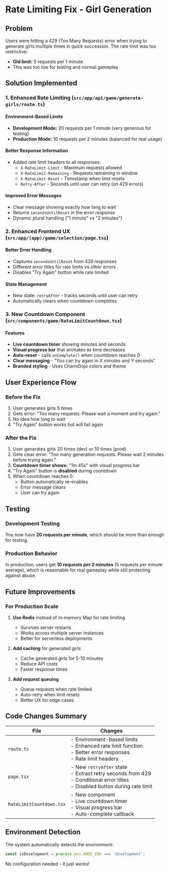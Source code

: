 # Rate Limiting Fix - Girl Generation

## Problem
Users were hitting a 429 (Too Many Requests) error when trying to generate girls multiple times in quick succession. The rate limit was too restrictive:
- **Old limit:** 5 requests per 1 minute
- This was too low for testing and normal gameplay

## Solution Implemented

### 1. **Enhanced Rate Limiting** (`src/app/api/game/generate-girls/route.ts`)

#### Environment-Based Limits
- **Development Mode:** 20 requests per 1 minute (very generous for testing)
- **Production Mode:** 10 requests per 2 minutes (balanced for real usage)

#### Better Response Information
- Added rate limit headers to all responses:
  - `X-RateLimit-Limit` - Maximum requests allowed
  - `X-RateLimit-Remaining` - Requests remaining in window
  - `X-RateLimit-Reset` - Timestamp when limit resets
  - `Retry-After` - Seconds until user can retry (on 429 errors)

#### Improved Error Messages
- Clear message showing exactly how long to wait
- Returns `secondsUntilReset` in the error response
- Dynamic plural handling ("1 minute" vs "2 minutes")

### 2. **Enhanced Frontend UX** (`src/app/(app)/game/selection/page.tsx`)

#### Better Error Handling
- Captures `secondsUntilReset` from 429 responses
- Different error titles for rate limits vs other errors
- Disables "Try Again" button while rate limited

#### State Management
- New state: `retryAfter` - tracks seconds until user can retry
- Automatically clears when countdown completes

### 3. **New Countdown Component** (`src/components/game/RateLimitCountdown.tsx`)

#### Features
- **Live countdown timer** showing minutes and seconds
- **Visual progress bar** that animates as time decreases
- **Auto-reset** - calls `onComplete()` when countdown reaches 0
- **Clear messaging** - "You can try again in X minutes and Y seconds"
- **Branded styling** - Uses CharmDojo colors and theme

## User Experience Flow

### Before the Fix
1. User generates girls 5 times
2. Gets error: "Too many requests. Please wait a moment and try again."
3. No idea how long to wait
4. "Try Again" button works but will fail again

### After the Fix
1. User generates girls 20 times (dev) or 10 times (prod)
2. Gets clear error: "Too many generation requests. Please wait 2 minutes before trying again."
3. **Countdown timer shows:** "1m 45s" with visual progress bar
4. "Try Again" button is **disabled** during countdown
5. When countdown reaches 0:
   - Button automatically re-enables
   - Error message clears
   - User can try again

## Testing

### Development Testing
You now have **20 requests per minute**, which should be more than enough for testing.

### Production Behavior
In production, users get **10 requests per 2 minutes** (5 requests per minute average), which is reasonable for real gameplay while still protecting against abuse.

## Future Improvements

### For Production Scale
1. **Use Redis** instead of in-memory Map for rate limiting
   - Survives server restarts
   - Works across multiple server instances
   - Better for serverless deployments

2. **Add caching** for generated girls
   - Cache generated girls for 5-10 minutes
   - Reduce API costs
   - Faster response times

3. **Add request queuing**
   - Queue requests when rate limited
   - Auto-retry when limit resets
   - Better UX for edge cases

## Code Changes Summary

| File | Changes |
|------|---------|
| `route.ts` | - Environment-based limits<br>- Enhanced rate limit function<br>- Better error responses<br>- Rate limit headers |
| `page.tsx` | - New `retryAfter` state<br>- Extract retry seconds from 429<br>- Conditional error titles<br>- Disabled button during rate limit |
| `RateLimitCountdown.tsx` | - New component<br>- Live countdown timer<br>- Visual progress bar<br>- Auto-complete callback |

## Environment Detection

The system automatically detects the environment:
```typescript
const isDevelopment = process.env.NODE_ENV === 'development';
```

No configuration needed - it just works!

